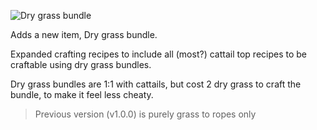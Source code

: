 ![Dry grass bundle](https://github.com/user-attachments/assets/3e0da463-e27b-4385-a38c-e70543125f1c)

Adds a new item, Dry grass bundle.

Expanded crafting recipes to include all (most?) cattail top recipes to be craftable using dry grass bundles.

Dry grass bundles are 1:1 with cattails, but cost 2 dry grass to craft the bundle, to make it feel less cheaty.

>Previous version (v1.0.0) is purely grass to ropes only
